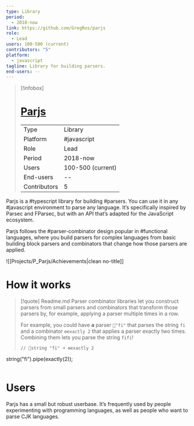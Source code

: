 ```yaml
---
type: Library
period:
  - 2018-now
link: https://github.com/GregRos/parjs
role:
  - Lead
users: 100-500 (current)
contributors: "5"
platform:
  - javascript
tagline: Library for building parsers.
end-users: --
---
```

> [!infobox]
> # [Parjs](https://github.com/GregRos/parjs)
> 
> |  | |
> | ---- | ---- |
> | Type | Library |
> | Platform | #javascript|
> | Role | Lead |
> | Period | 2018-now |
> | Users | 100-500 (current) |
> | End-users | -- |
> | Contributors | 5 |

Parjs is a #typescript library for building #parsers. You can use it in any #javascript environment to parse any language. It’s specifically inspired by Parsec and FParsec, but with an API that’s adapted for the JavaScript ecosystem.

Parjs follows the #parser-combinator design popular in #functional languages, where you build parsers for complex languages from basic building block parsers and combinators that change how those parsers are applied.

![[Projects/P_Parjs/Achievements|clean no-title]]

# How it works
> [!quote] Readme.md
> Parser combinator libraries let you construct parsers from small parsers and combinators that transform those parsers by, for example, applying a parser multiple times in a row.
> 
> For example, you could have **a** parser `🍕"fi"` that parses the string `fi` and a combinator `⚙️exactly 2` that applies a parser exactly two times. Combining them lets you parse the string `fifi`!
> ```
> // 🍕string "fi" ➜ ⚙️exactly 2
string("fi").pipe(exactly(2));
> ```

# Users
Parjs has a small but robust userbase. It’s frequently used by people experimenting with programming languages, as well as people who want to parse CJK languages.
